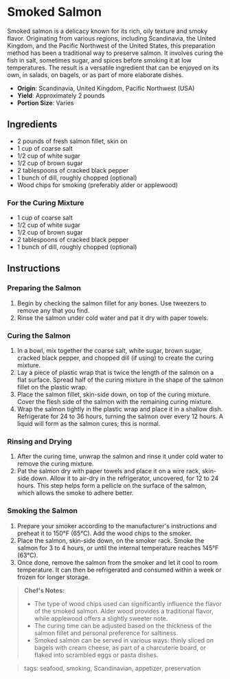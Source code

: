 # Smoked Salmon

Smoked salmon is a delicacy known for its rich, oily texture and smoky flavor. Originating from various regions, including Scandinavia, the United Kingdom, and the Pacific Northwest of the United States, this preparation method has been a traditional way to preserve salmon. It involves curing the fish in salt, sometimes sugar, and spices before smoking it at low temperatures. The result is a versatile ingredient that can be enjoyed on its own, in salads, on bagels, or as part of more elaborate dishes.

- **Origin**: Scandinavia, United Kingdom, Pacific Northwest (USA)
- **Yield**: Approximately 2 pounds
- **Portion Size**: Varies

## Ingredients

- 2 pounds of fresh salmon fillet, skin on
- 1 cup of coarse salt
- 1/2 cup of white sugar
- 1/2 cup of brown sugar
- 2 tablespoons of cracked black pepper
- 1 bunch of dill, roughly chopped (optional)
- Wood chips for smoking (preferably alder or applewood)

### For the Curing Mixture

- 1 cup of coarse salt
- 1/2 cup of white sugar
- 1/2 cup of brown sugar
- 2 tablespoons of cracked black pepper
- 1 bunch of dill, roughly chopped (optional)

## Instructions

### Preparing the Salmon

1. Begin by checking the salmon fillet for any bones. Use tweezers to remove any that you find.
2. Rinse the salmon under cold water and pat it dry with paper towels.

### Curing the Salmon

1. In a bowl, mix together the coarse salt, white sugar, brown sugar, cracked black pepper, and chopped dill (if using) to create the curing mixture.
2. Lay a piece of plastic wrap that is twice the length of the salmon on a flat surface. Spread half of the curing mixture in the shape of the salmon fillet on the plastic wrap.
3. Place the salmon fillet, skin-side down, on top of the curing mixture. Cover the flesh side of the salmon with the remaining curing mixture.
4. Wrap the salmon tightly in the plastic wrap and place it in a shallow dish. Refrigerate for 24 to 36 hours, turning the salmon over every 12 hours. A liquid will form as the salmon cures; this is normal.

### Rinsing and Drying

1. After the curing time, unwrap the salmon and rinse it under cold water to remove the curing mixture.
2. Pat the salmon dry with paper towels and place it on a wire rack, skin-side down. Allow it to air-dry in the refrigerator, uncovered, for 12 to 24 hours. This step helps form a pellicle on the surface of the salmon, which allows the smoke to adhere better.

### Smoking the Salmon

1. Prepare your smoker according to the manufacturer's instructions and preheat it to 150°F (65°C). Add the wood chips to the smoker.
2. Place the salmon, skin-side down, on the smoker rack. Smoke the salmon for 3 to 4 hours, or until the internal temperature reaches 145°F (63°C).
3. Once done, remove the salmon from the smoker and let it cool to room temperature. It can then be refrigerated and consumed within a week or frozen for longer storage.

> **Chef's Notes:**
> - The type of wood chips used can significantly influence the flavor of the smoked salmon. Alder wood provides a traditional flavor, while applewood offers a slightly sweeter note.
> - The curing time can be adjusted based on the thickness of the salmon fillet and personal preference for saltiness.
> - Smoked salmon can be served in various ways: thinly sliced on bagels with cream cheese, as part of a charcuterie board, or flaked into scrambled eggs or pasta dishes.

> tags: seafood, smoking, Scandinavian, appetizer, preservation
